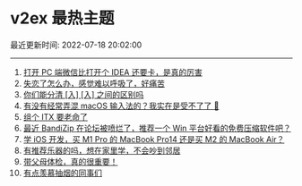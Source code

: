 # v2ex 最热主题

最近更新时间: 2022-07-18 20:02:00

--- 
1. [打开 PC 端微信比打开个 IDEA 还要卡，是真的厉害](https://www.v2ex.com/t/866882) 
2. [失恋了怎么办，感觉难以呼吸了，好痛苦](https://www.v2ex.com/t/866898) 
3. [你们能分清 [入] [⼊] 之间的区别吗](https://www.v2ex.com/t/866890) 
4. [有没有经常弄混 macOS 输入法的？我实在是受不了了 😤](https://www.v2ex.com/t/866880) 
5. [组个 ITX 要老命了](https://www.v2ex.com/t/866912) 
6. [最近 BandiZip 在论坛被喷烂了，推荐一个 Win 平台好看的免费压缩软件吧？](https://www.v2ex.com/t/866925) 
7. [学 iOS 开发，买 M1 Pro 的 MacBook Pro14 还是买 M2 的 MacBook Air？](https://www.v2ex.com/t/866938) 
8. [有推荐乐器的吗，想在家里学，不会吵到邻居](https://www.v2ex.com/t/866915) 
9. [带父母体检，真的很重要！](https://www.v2ex.com/t/866928) 
10. [有点羡慕抽烟的同事们](https://www.v2ex.com/t/867027) 
